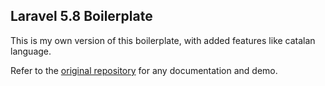 ## Laravel 5.8 Boilerplate

This is my own version of this boilerplate, with added features like catalan language.

Refer to the [original repository](https://github.com/rappasoft/laravel-5-boilerplate) for any documentation and demo.
